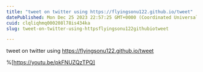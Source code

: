 ```yaml
---
title: "tweet on twitter using https://flyingsonu122.github.io/tweet"
datePublished: Mon Dec 25 2023 22:57:25 GMT+0000 (Coordinated Universal Time)
cuid: clqliqhmq000208l78is434ka
slug: tweet-on-twitter-using-httpsflyingsonu122githubiotweet

---
```


tweet on twitter using https://flyingsonu122.github.io/tweet

%[https://youtu.be/pkFNUZQzTPQ]

